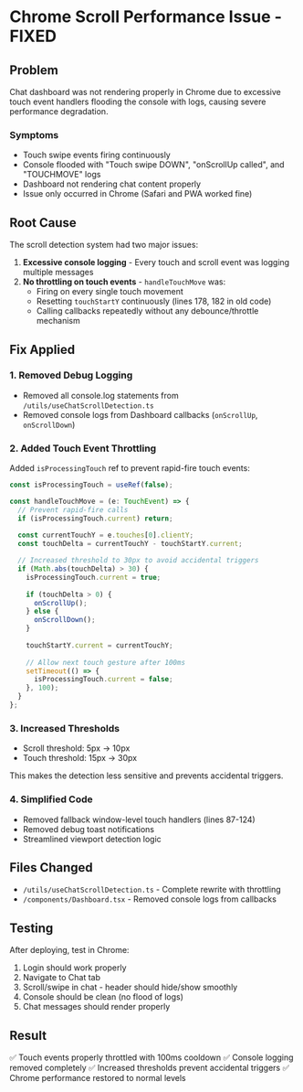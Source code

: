 # Chrome Scroll Performance Issue - FIXED

## Problem
Chat dashboard was not rendering properly in Chrome due to excessive touch event handlers flooding the console with logs, causing severe performance degradation.

### Symptoms
- Touch swipe events firing continuously
- Console flooded with "Touch swipe DOWN", "onScrollUp called", and "TOUCHMOVE" logs
- Dashboard not rendering chat content properly
- Issue only occurred in Chrome (Safari and PWA worked fine)

## Root Cause
The scroll detection system had two major issues:

1. **Excessive console logging** - Every touch and scroll event was logging multiple messages
2. **No throttling on touch events** - `handleTouchMove` was:
   - Firing on every single touch movement
   - Resetting `touchStartY` continuously (lines 178, 182 in old code)
   - Calling callbacks repeatedly without any debounce/throttle mechanism

## Fix Applied

### 1. Removed Debug Logging
- Removed all console.log statements from `/utils/useChatScrollDetection.ts`
- Removed console logs from Dashboard callbacks (`onScrollUp`, `onScrollDown`)

### 2. Added Touch Event Throttling
Added `isProcessingTouch` ref to prevent rapid-fire touch events:

```typescript
const isProcessingTouch = useRef(false);

const handleTouchMove = (e: TouchEvent) => {
  // Prevent rapid-fire calls
  if (isProcessingTouch.current) return;
  
  const currentTouchY = e.touches[0].clientY;
  const touchDelta = currentTouchY - touchStartY.current;

  // Increased threshold to 30px to avoid accidental triggers
  if (Math.abs(touchDelta) > 30) {
    isProcessingTouch.current = true;
    
    if (touchDelta > 0) {
      onScrollUp();
    } else {
      onScrollDown();
    }
    
    touchStartY.current = currentTouchY;
    
    // Allow next touch gesture after 100ms
    setTimeout(() => {
      isProcessingTouch.current = false;
    }, 100);
  }
};
```

### 3. Increased Thresholds
- Scroll threshold: 5px → 10px
- Touch threshold: 15px → 30px

This makes the detection less sensitive and prevents accidental triggers.

### 4. Simplified Code
- Removed fallback window-level touch handlers (lines 87-124)
- Removed debug toast notifications
- Streamlined viewport detection logic

## Files Changed
- `/utils/useChatScrollDetection.ts` - Complete rewrite with throttling
- `/components/Dashboard.tsx` - Removed console logs from callbacks

## Testing
After deploying, test in Chrome:
1. Login should work properly
2. Navigate to Chat tab
3. Scroll/swipe in chat - header should hide/show smoothly
4. Console should be clean (no flood of logs)
5. Chat messages should render properly

## Result
✅ Touch events properly throttled with 100ms cooldown
✅ Console logging removed completely
✅ Increased thresholds prevent accidental triggers
✅ Chrome performance restored to normal levels

